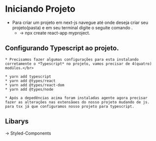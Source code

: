 # Iniciando Projeto</br>
* Para criar um projeto em next-js navegue até onde deseja criar seu projeto(pasta) e em seu terminal digite o seguite comando .</br>
    * -> npx create react-app myproject.</br>

## Configurando Typescript ao projeto.</br>
    * Precisamos fazer algumas configurações para esta instalando corretamente o *Typescript* no projeto, vamos precisar de 4(quatro) modúlos.</br>

    * yarn add typescript 
    * yarn add @types/react
    * yarn add @types/react-dom
    * yarn add @types/node

    * Após a depedências acima foram instaladas agente agora precisar fazer as alterações nas extensãoes do nosso projeto mudando de js. para tsx já que configuramos nosso projeto para typescript.
## Libarys </br>

-> Styled-Components</br>